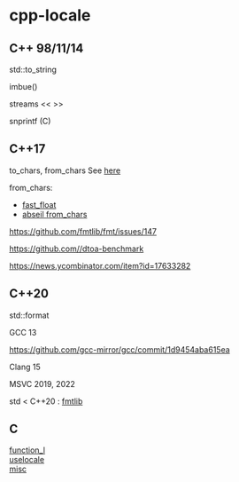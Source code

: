 # cpp-locale

## C++ 98/11/14

std::to_string

imbue()

streams << >>

snprintf (C)

## C++17

to_chars, from_chars See [here](https://github.com/amitdo/cpp-locale/blob/master/to_chars-from_chars.md)

from_chars:
* [fast_float](https://github.com/fastfloat/fast_float)
* [abseil from_chars](https://abseil.io/about/design/charconv)

https://github.com/fmtlib/fmt/issues/147

https://github.com//dtoa-benchmark

https://news.ycombinator.com/item?id=17633282

## C++20

std::format

GCC 13

https://github.com/gcc-mirror/gcc/commit/1d9454aba615ea

Clang 15

MSVC 2019, 2022

std < C++20 : [fmtlib](https://github.com/fmtlib/fmt)

## C

[function_l](https://github.com/amitdo/cpp-locale/blob/master/c/function_l.md)\
[uselocale](https://github.com/amitdo/cpp-locale/blob/master/c/uselocale.md)\
[misc](https://github.com/amitdo/cpp-locale/blob/master/c/misc.md)
